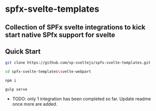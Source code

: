 # spfx-svelte-templates

## Collection of SPFx svelte integrations to kick start native SPfx support for svelte

## Quick Start

```bash
git clone https://github.com/sp-sveltejs/spfx-svelte-templates.git

cd spfx-svelte-templates\svelte-webpart

npm i

gulp serve
```
- TODO: only 1 integration has been completed so far. Update readme once more are added.
